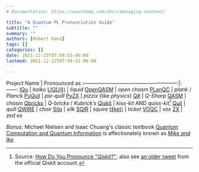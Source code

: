 ```yaml
---
# Documentation: https://wowchemy.com/docs/managing-content/

title: "A Quantum PL Pronunciation Guide"
subtitle: ""
summary: ""
authors: [Robert Rand]
tags: []
categories: []
date: 2021-12-22T07:59:53-06:00
lastmod: 2021-12-22T07:59:53-06:00

---
```


Project Name                                            | Pronounced as
:——————————————————:|:——:
[IQu](../../publication/Paolini2019)                    | _haiku_
[LIQ$Ui\|\rangle$](../../publication/Wecker2014)        | _liquid_
[OpenQASM](../../publication/Cross2021)                 | _open chasm_
[PLanQC](https://twitter.com/planqc2021)                | _plank_ / _Planck_
[PyQuil](../../publication/Smith2016)                   | _pie-quill_
[PyZX](https://github.com/Quantomatic/pyzx#attribution) | _pizzix_ (like _physics_)
[Q#](../../publication/Svore2018)                       | _Q-Sharp_
[QASM](../../publication/Cross2017)                     | _chasm_
[Qbricks](../../publication/Chareton2021)               | _Q-bricks_ / _Kubrick’s_
[Qiskit](../../publication/QiskitCommunity2017)         | _kiss-kit_ AND _quiss-kit_[^qiskit]
[Quil](../../publication/Smith2016)                     | _quill_
[QWIRE](../../publication/Paykin2017/)                  | _choir_
[Silq](../../publication/Bichsel2020/)                  | _silk_
[SQIR](../../publication/Hietala2021)                   | _squire_
[t$\|$ket$\rangle$](../../publication/Sivarajah2020)    | _ticket_
[VOQC](../../publication/Hietala2021)                   | _vox_
[ZX](../../tag/zx-calculus/)                            | _zed ex_

_Bonus_: Michael Nielsen and Isaac Chuang's classic textbook [Quantum Computation and Quantum Information](../../publication/Nielsen2010) is affectionately known as [_Mike and Ike_](https://en.wikipedia.org/wiki/Quantum_Computation_and_Quantum_Information).

[^qiskit]: Source: [How Do You Pronounce "Qiskit?"](https://bsiegelwax.medium.com/how-do-you-pronounce-qiskit-5d5df387e00); also see [an older tweet](https://twitter.com/qiskit/status/913080183405596673) from the official Qiskit account.
